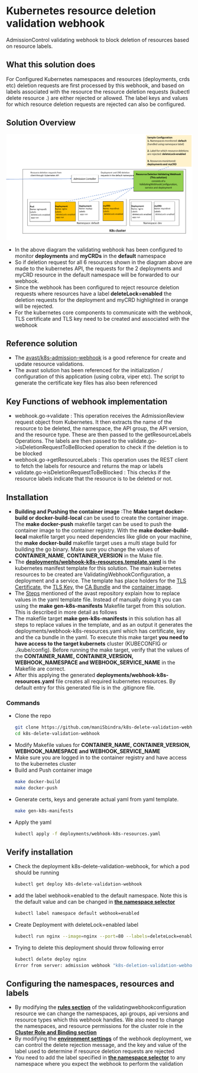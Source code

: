 # Kubernetes resource deletion validation webhook
AdmissionControl validating webhook to block deletion of resources based on resource labels.

## What this solution does
For Configured Kubernetes namespaces and resources (deployments, crds etc) deletion requests are first processed by this webhook, and based on labels associated with the resource the resource deletion requests (kubectl delete resource .) are either rejected or allowed. The label keys and values for which resource deletion requests are rejected can also be configured.

## Solution Overview
![alt](./images/deletion-validation-webhook.png)
* In the above diagram the validating webhook has been configured to monitor **deployments** and **myCRDs** in the **default** namespace
* So if deletion request for all 6 resources shown in the diagram above are made to the kubernetes API, the requests for the 2 deployments and myCRD resource in the default namespace will be forwarded to our webhook. 
* Since the webhook has been configured to reject resource deletion requests where resources have a label **deleteLock=enabled** the deletion requests for the deployment and myCRD highlighted in orange will be rejected.
* For the kubernetes core components to communicate with the webhook, TLS certificate and TLS key need to be created and associated with the webhook

## Reference solution
* The [avast/k8s-admission-webhook](https://github.com/avast/k8s-admission-webhook) is a good reference for create and update resource validations. 
* The avast solution has been referenced for the initialization / configuration of this application (using cobra, viper etc). The script to generate the certificate key files has also been referenced

## Key Functions of webhook implementation
* webhook.go->validate : This operation receives the AdmissionReview request object from Kubernetes. It then extracts the name of the resource to be deleted, the namespace, the API group, the API version, and the resource type. These are then passed to the getResourceLabels Operations. The labels are then passed to the validate.go->isDeletionRequestToBeBlocked operation to check if the deletion is to be blocked
* webhook.go->getResourceLabels : This operation uses the REST client to fetch the labels for resource and returns the map or labels
* validate.go->isDeletionRequestToBeBlocked : This checks if the resource labels indicate that the resource is to be deleted or not.

## Installation
* **Building and Pushing the container image** :The **Make target docker-build or docker-build-local** can be used to create the container image. The **make docker-push**  makefile target can be used to push the container image to the container registry. With the **make docker-build-local** makefile target you need dependencies like glide on your machine, the **make docker-build** makefile target uses a multi stage build for building the go binary. Make sure you change the values of **CONTAINER_NAME**, **CONTAINER_VERSION** in the Make file.
* The [ **deployments/webhook-k8s-resources.template.yaml**](https://github.com/maniSbindra/k8s-delete-validation-webhook/blob/master/deployments/webhook-k8s-resources.template.yaml#L7) is the kubernetes manifest template for this solution. The main kubernetes resources to be created are ValidatingWebhookConfiguration, a deployment and a service. The template has place holders for the [TLS Certificate](https://github.com/maniSbindra/k8s-delete-validation-webhook/blob/12d9aacc757b6c6208e47618e7282ad623eb05b8/deployments/webhook-k8s-resources.template.yaml#L16), the [TLS Key](https://github.com/maniSbindra/k8s-delete-validation-webhook/blob/12d9aacc757b6c6208e47618e7282ad623eb05b8/deployments/webhook-k8s-resources.template.yaml#L7), the [CA Bundle](https://github.com/maniSbindra/k8s-delete-validation-webhook/blob/12d9aacc757b6c6208e47618e7282ad623eb05b8/deployments/webhook-k8s-resources.template.yaml#L98) and the [container image](https://github.com/maniSbindra/k8s-delete-validation-webhook/blob/12d9aacc757b6c6208e47618e7282ad623eb05b8/deployments/webhook-k8s-resources.template.yaml#L35).
* The [Steps](https://github.com/avast/k8s-admission-webhook#example-configuration) mentioned of the avast repository explain how to replace values in the yaml template file. Instead of manually doing it you can using the **make gen-k8s-manifests** Makefile target from this solution. This is described in more detail as follows
* The makefile target **make gen-k8s-manifests** in this solution has all steps to replace values in the template, and as an output it generates the deployments/webhook-k8s-resources.yaml which has certificate, key and the ca bundle in the yaml. To execute this make target **you need to have access to the target kubernets** cluster (KUBECONFIG or ./kube/config). Before running the make target, verify that the values of the **CONTAINER_NAME, CONTAINER_VERSION, WEBHOOK_NAMESPACE and WEBHOOK_SERVICE_NAME** in the Makefile are correct.  
* After this applying the generated **deployments/webhook-k8s-resources.yaml** file creates all required kubernetes resources. By default entry for this generated file is in the .gitignore file.

### Commands
* Clone the repo
  ```sh
  git clone https://github.com/maniSbindra/k8s-delete-validation-webhook.git
  cd k8s-delete-validation-webhook
  ```
* Modify Makefile values for **CONTAINER_NAME, CONTAINER_VERSION, WEBHOOK_NAMESPACE and WEBHOOK_SERVICE_NAME**
* Make sure you are logged in to the container registry and have access to the kubernetes cluster
* Build and Push container image
  ```sh
  make docker-build
  make docker-push
  ```
* Generate certs, keys and generate actual yaml from yaml template.
  ```sh
  make gen-k8s-manifests
  ```
* Apply the yaml
  ```sh
  kubectl apply -f deployments/webhook-k8s-resources.yaml
  ```

## Verify installation
* Check the deployment k8s-delete-validation-webhook, for which a pod should be running
  ```sh
  kubectl get deploy k8s-delete-validation-webhook
  ```
* add the label webhook=enabled to the default namespace. Note this is the default value and can be changed in [**the namespace selector**](https://github.com/maniSbindra/k8s-delete-validation-webhook/blob/9f86e415d4365c66f484e5a543935e950f3026a1/deployments/webhook-k8s-resources.template.yaml#L107)
  ```sh
  kubectl label namespace default webhook=enabled
  ```
* Create Deployment with deleteLock=enabled label
  ```sh
  kubectl run nginx --image=nginx --port=80 --labels=deleteLock=enabled
  ```
* Trying to delete this deployment should throw following error
  ```sh
  kubectl delete deploy nginx
  Error from server: admission webhook "k8s-deletion-validation-webhook.test.com" denied the request: The deployment cannot be deleted as deletions are locked for this deployment
  ```



## Configuring the namespaces, resources and labels
* By modifying the [**rules section**](https://github.com/maniSbindra/k8s-delete-validation-webhook/blob/12d9aacc757b6c6208e47618e7282ad623eb05b8/deployments/webhook-k8s-resources.template.yaml#L100-L103) of the validatingwebhookconfiguration resource we can change the namespaces, api groups, api versions and resource types which this webhook handles. We also need to change the namespaces, and resource permissions for the cluster role in the [**Cluster Role and Binding section**](https://github.com/maniSbindra/k8s-delete-validation-webhook/blob/a4fde8f34445fed1cbfd44a5bf157d235cd603e5/deployments/webhook-k8s-resources.template.yaml#L111-L132) 
* By modifying the [**environment settings**](https://github.com/maniSbindra/k8s-delete-validation-webhook/blob/12d9aacc757b6c6208e47618e7282ad623eb05b8/deployments/webhook-k8s-resources.template.yaml#L48-L53) of the webhook deployment, we can control the delete rejection message, and the key and value of the label used to determine if resource deletion requests are rejected
* You need to add the label specified in [**the namespace selector**](https://github.com/maniSbindra/k8s-delete-validation-webhook/blob/9f86e415d4365c66f484e5a543935e950f3026a1/deployments/webhook-k8s-resources.template.yaml#L107) to any namespace where you expect the webhook to perform the validation



